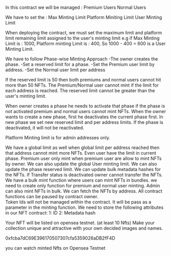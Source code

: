 
In this contract we will be managed :
Premium Users
Normal Users

We have to set the :
Max Minting Limit
Platform Miniting Limit
User Minting Limit

When deploying the contract, we must set the maximum limit and platform limit remaining limit assigned to the user's minting limit
e.g if Max Minting Limit is : 1000, Platform minting Limit is : 400, So 1000 - 400 = 600 is a User Minting Limit.

We have to follow Phase-wise Minting Approach
-The owner creates the phase.
-Set a reserved limit for a phase.
-Set the Premium user limit by address.
-Set the Normal user limit per address

If the reserved limit is 50 then both premiums and normal users cannot hit more than 50 NFTs.
The Premium/Normal user cannot mint if the limit for each address is reached.
The reserved limit cannot be greater than the user's minting limit.

When owner creates a phase he needs to activate that phase if the phase is not activated premium and normal users cannot mint NFTs.
When the owner wants to create a new phase, first he deactivates the current phase first.
In new phase we set new reserved limit and per address limits.
If the phase is deactivated, it will not be reactivated.

Platform Minting limit is for admin addresses only.

We have a global limit as well when global limit per address reached then that address cannot mint more NFTs. Even user have the limit in current phase.
Premium user only mint when premium user are allow to mint NFTs by owner.
We can also update the global User minting limit.
We can also update the phase reserved limit.
We can update bulk metadata hashes for the NFTs.
If Transfer status is deactivated owner cannot transfer the NFTs.
We have a bulk mint function where users can mint NFTs in bundles.
we need to create only function for premium and normal user minting.
Admin can also mint NFTs in bulk.
We can fetch the NFTs by address.
All contract functions can be paused by contract owner.  
Token Ids will not be managed within the contract. It will be pass as a parameter in the minting function.
We need to store the following attributes in our NFT contract:
                          1: ID
                          2: Metadata hash  



Your NFT will be listed on opensea testnet. (at least 10 Nfts)
Make your collection unique and attractive with your own decided images and names.

0xfcba7dC69E396170507307cfa5359026aDB2fF4D

you can watch minted Nfts on Opensea Testnet

